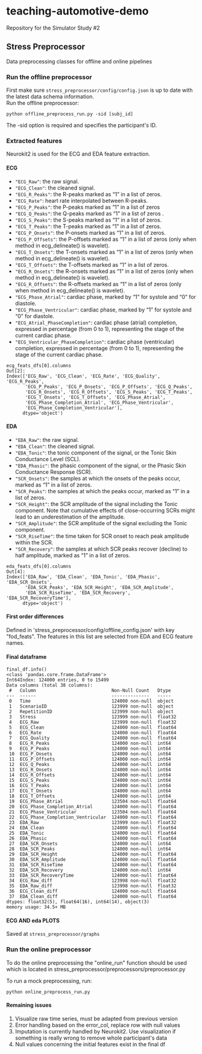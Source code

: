 # teaching-automotive-demo

Repository for the Simulator Study #2

## Stress Preprocessor

Data preprocessing classes for offline and online pipelines

### Run the offline preprocessor

First make sure `stress_preprocessor/config/config.json` is up to date with the latest data schema information.    
Run the offline preprocessor: 

```
python offline_preprocess_run.py -sid [subj_id]
```

The -sid option is required and specifies the participant's ID.


### Extracted features

Neurokit2 is used for the ECG and EDA feature extraction. 

#### ECG
- `"ECG_Raw"`: the raw signal.
- `"ECG_Clean"`: the cleaned signal.
- `"ECG_R_Peaks"`: the R-peaks marked as “1” in a list of zeros.
- `"ECG_Rate"`: heart rate interpolated between R-peaks.
- `"ECG_P_Peaks"`: the P-peaks marked as “1” in a list of zeros
- `"ECG_Q_Peaks"`: the Q-peaks marked as “1” in a list of zeros .
- `"ECG_S_Peaks"`: the S-peaks marked as “1” in a list of zeros.
- `"ECG_T_Peaks"`: the T-peaks marked as “1” in a list of zeros.
- `"ECG_P_Onsets"`: the P-onsets marked as “1” in a list of zeros.
- `"ECG_P_Offsets"`: the P-offsets marked as “1” in a list of zeros (only when method in ecg_delineate() is wavelet).
- `"ECG_T_Onsets"`: the T-onsets marked as “1” in a list of zeros (only when method in ecg_delineate() is wavelet).
- `"ECG_T_Offsets"`: the T-offsets marked as “1” in a list of zeros.
- `"ECG_R_Onsets"`: the R-onsets marked as “1” in a list of zeros (only when method in ecg_delineate() is wavelet).
- `"ECG_R_Offsets"`: the R-offsets marked as “1” in a list of zeros (only when method in ecg_delineate() is wavelet).
- `"ECG_Phase_Atrial"`: cardiac phase, marked by “1” for systole and “0” for diastole.
- `"ECG_Phase_Ventricular"`: cardiac phase, marked by “1” for systole and “0” for diastole.
- `"ECG_Atrial_PhaseCompletion"`: cardiac phase (atrial) completion, expressed in percentage (from 0 to 1), representing the stage of the current cardiac phase.
- `"ECG_Ventricular_PhaseCompletion"`: cardiac phase (ventricular) completion, expressed in percentage (from 0 to 1), representing the stage of the current cardiac phase.
```
ecg_feats_dfs[0].columns
Out[2]: 
Index(['ECG_Raw', 'ECG_Clean', 'ECG_Rate', 'ECG_Quality', 'ECG_R_Peaks',
       'ECG_P_Peaks', 'ECG_P_Onsets', 'ECG_P_Offsets', 'ECG_Q_Peaks',
       'ECG_R_Onsets', 'ECG_R_Offsets', 'ECG_S_Peaks', 'ECG_T_Peaks',
       'ECG_T_Onsets', 'ECG_T_Offsets', 'ECG_Phase_Atrial',
       'ECG_Phase_Completion_Atrial', 'ECG_Phase_Ventricular',
       'ECG_Phase_Completion_Ventricular'],
      dtype='object')
```
#### EDA
-    `"EDA_Raw"`: the raw signal.
-    `"EDA_Clean"`: the cleaned signal.
-    `"EDA_Tonic"`: the tonic component of the signal, or the Tonic Skin Conductance Level (SCL).
-    `"EDA_Phasic"`: the phasic component of the signal, or the Phasic Skin Conductance Response (SCR).
-    `"SCR_Onsets"`: the samples at which the onsets of the peaks occur, marked as “1” in a list of zeros.
-    `"SCR_Peaks"`: the samples at which the peaks occur, marked as “1” in a list of zeros.
-    `"SCR_Height"`: the SCR amplitude of the signal including the Tonic component. Note that cumulative effects of close-occurring SCRs might lead to an underestimation of the amplitude.
-    `"SCR_Amplitude"`: the SCR amplitude of the signal excluding the Tonic component.
-    `"SCR_RiseTime"`: the time taken for SCR onset to reach peak amplitude within the SCR.
-    `"SCR_Recovery"`: the samples at which SCR peaks recover (decline) to half amplitude, marked as “1” in a list of zeros.

```
eda_feats_dfs[0].columns
Out[4]: 
Index(['EDA_Raw', 'EDA_Clean', 'EDA_Tonic', 'EDA_Phasic', 'EDA_SCR_Onsets',
       'EDA_SCR_Peaks', 'EDA_SCR_Height', 'EDA_SCR_Amplitude',
       'EDA_SCR_RiseTime', 'EDA_SCR_Recovery', 'EDA_SCR_RecoveryTime'],
      dtype='object')
```
#### First order differences
Defined in 'stress_preprocessor/config/offline_config.json' with key "fod_feats". 
The features in this list are selected from EDA and ECG feature names. 

#### Final dataframe

```
final_df.info()
<class 'pandas.core.frame.DataFrame'>
Int64Index: 124000 entries, 0 to 15499
Data columns (total 38 columns):
 #   Column                            Non-Null Count   Dtype  
---  ------                            --------------   -----  
 0   Time                              124000 non-null  object 
 1   ScenarioID                        123999 non-null  object 
 2   RepetitionID                      123999 non-null  object 
 3   Stress                            123999 non-null  float32
 4   ECG_Raw                           123999 non-null  float32
 5   ECG_Clean                         124000 non-null  float64
 6   ECG_Rate                          124000 non-null  float64
 7   ECG_Quality                       124000 non-null  float64
 8   ECG_R_Peaks                       124000 non-null  int64  
 9   ECG_P_Peaks                       124000 non-null  int64  
 10  ECG_P_Onsets                      124000 non-null  int64  
 11  ECG_P_Offsets                     124000 non-null  int64  
 12  ECG_Q_Peaks                       124000 non-null  int64  
 13  ECG_R_Onsets                      124000 non-null  int64  
 14  ECG_R_Offsets                     124000 non-null  int64  
 15  ECG_S_Peaks                       124000 non-null  int64  
 16  ECG_T_Peaks                       124000 non-null  int64  
 17  ECG_T_Onsets                      124000 non-null  int64  
 18  ECG_T_Offsets                     124000 non-null  int64  
 19  ECG_Phase_Atrial                  123504 non-null  float64
 20  ECG_Phase_Completion_Atrial       124000 non-null  float64
 21  ECG_Phase_Ventricular             123504 non-null  float64
 22  ECG_Phase_Completion_Ventricular  124000 non-null  float64
 23  EDA_Raw                           123999 non-null  float32
 24  EDA_Clean                         124000 non-null  float64
 25  EDA_Tonic                         124000 non-null  float64
 26  EDA_Phasic                        124000 non-null  float64
 27  EDA_SCR_Onsets                    124000 non-null  int64  
 28  EDA_SCR_Peaks                     124000 non-null  int64  
 29  EDA_SCR_Height                    124000 non-null  float64
 30  EDA_SCR_Amplitude                 124000 non-null  float64
 31  EDA_SCR_RiseTime                  124000 non-null  float64
 32  EDA_SCR_Recovery                  124000 non-null  int64  
 33  EDA_SCR_RecoveryTime              124000 non-null  float64
 34  ECG_Raw_diff                      123998 non-null  float32
 35  EDA_Raw_diff                      123998 non-null  float32
 36  ECG_Clean_diff                    124000 non-null  float64
 37  EDA_Clean_diff                    124000 non-null  float64
dtypes: float32(5), float64(16), int64(14), object(3)
memory usage: 34.5+ MB
```

#### ECG AND eda PLOTS
Saved at `stress_preprocessor/graphs`

### Run the online preprocessor
To do the online preprocessing the "online_run" function should be used which is 
located in stress_preprocessor/preprocessors/preprocessor.py

To run a mock preprocessing, run:

`python online_preprocess_run.py`

#### Remaining issues
1. Visualize raw time series, must be adapted from previous version
2. Error handling based on the error_col, replace row with null values
3. Imputation is currently handled by Neurokit2. Use visualization if something is really wrong to remove whole participant's data
4. Null values concerning the initial features exist in the final df 
